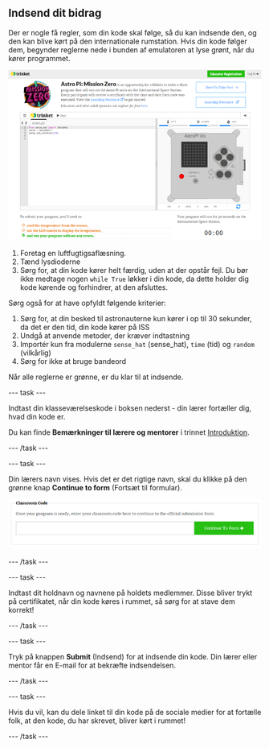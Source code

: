 ## Indsend dit bidrag

Der er nogle få regler, som din kode skal følge, så du kan indsende den, og den kan blive kørt på den internationale rumstation. Hvis din kode følger dem, begynder reglerne nede i bunden af emulatoren at lyse grønt, når du kører programmet.

![Validering](images/validation.png)

1. Foretag en luftfugtigsaflæsning.
2. Tænd lysdioderne
3. Sørg for, at din kode kører helt færdig, uden at der opstår fejl. Du bør ikke medtage nogen ` while True ` løkker i din kode, da dette holder dig kode kørende og forhindrer, at den afsluttes.

Sørg også for at have opfyldt følgende kriterier:

1. Sørg for, at din besked til astronauterne kun kører i op til 30 sekunder, da det er den tid, din kode kører på ISS
2. Undgå at anvende metoder, der kræver indtastning
3. Importér kun fra modulerne `sense_hat` (sense_hat), `time` (tid) og `random` (vilkårlig)
4. Sørg for ikke at bruge bandeord

Når alle reglerne er grønne, er du klar til at indsende.

\--- task \---

Indtast din klasseværelseskode i boksen nederst - din lærer fortæller dig, hvad din kode er.

Du kan finde **Bemærkninger til lærere og mentorer** i trinnet [Introduktion](https://projects.raspberrypi.org/en/projects/astro-pi-mission-zero/1).

\--- /task \---

\--- task \---

Din lærers navn vises. Hvis det er det rigtige navn, skal du klikke på den grønne knap **Continue to form** (Fortsæt til formular).

![Fortsæt til formular](images/continue-to-form.png)

\--- /task \---

\--- task \---

Indtast dit holdnavn og navnene på holdets medlemmer. Disse bliver trykt på certifikatet, når din kode køres i rummet, så sørg for at stave dem korrekt!

\--- /task \---

\--- task \---

Tryk på knappen **Submit** (Indsend) for at indsende din kode. Din lærer eller mentor får en E-mail for at bekræfte indsendelsen.

\--- /task \---

\--- task \---

Hvis du vil, kan du dele linket til din kode på de sociale medier for at fortælle folk, at den kode, du har skrevet, bliver kørt i rummet!

\--- /task \---